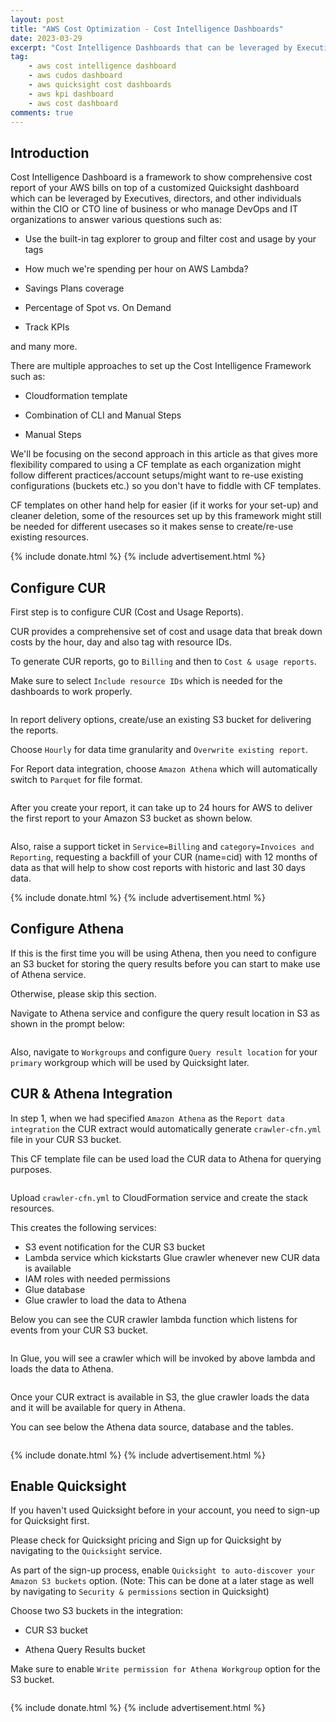 ```yaml
---
layout: post
title: "AWS Cost Optimization - Cost Intelligence Dashboards"
date: 2023-03-29
excerpt: "Cost Intelligence Dashboards that can be leveraged by Executives, CFOs to understand AWS bills with custom cost reports tailored for your organization"
tag:
    - aws cost intelligence dashboard
    - aws cudos dashboard
    - aws quicksight cost dashboards
    - aws kpi dashboard
    - aws cost dashboard
comments: true
---
```


## Introduction

Cost Intelligence Dashboard is a framework to show comprehensive cost report of your AWS bills on top of a customized Quicksight dashboard which can be leveraged by Executives, directors, and other individuals within the CIO or CTO line of business or who manage DevOps and IT organizations to answer various questions such as:

- Use the built-in tag explorer to group and filter cost and usage by your tags

- How much we're spending per hour on AWS Lambda?

- Savings Plans coverage

- Percentage of Spot vs. On Demand

- Track KPIs

and many more.

There are multiple approaches to set up the Cost Intelligence Framework such as:

- Cloudformation template

- Combination of CLI and Manual Steps

- Manual Steps


We'll be focusing on the second approach in this article as that gives more flexibility compared to using a CF template as each organization might follow different practices/account setups/might want to re-use existing configurations (buckets etc.) so you don't have to fiddle with CF templates.

CF templates on other hand help for easier (if it works for your set-up) and cleaner deletion, some of the resources set up by this framework might still be needed for different usecases so it makes sense to create/re-use existing resources.

{% include donate.html %}
{% include advertisement.html %}

## Configure CUR

First step is to configure CUR (Cost and Usage Reports).

CUR provides a comprehensive set of cost and usage data that break down costs by the hour, day and also tag with resource IDs.

To generate CUR reports, go to `Billing` and then to `Cost & usage reports`.

Make sure to select `Include resource IDs` which is needed for the dashboards to work properly.

<figure>
    <a href="{{ site.url }}/assets/img/2023/03/cur-report-name.png">
        <picture>
            <source type="image/webp" srcset="{{ site.url }}/assets/img/2023/03/cur-report-name.webp">
            <source type="image/png" srcset="{{ site.url }}/assets/img/2023/03/cur-report-name.png">
            <img src="{{ site.url }}/assets/img/2023/03/cur-report-name.png" alt="">
        </picture>
    </a>
</figure>

In report delivery options, create/use an existing S3 bucket for delivering the reports.

Choose `Hourly` for data time granularity and `Overwrite existing report`.

For Report data integration, choose `Amazon Athena` which will automatically switch to `Parquet` for file format.

<figure>
    <a href="{{ site.url }}/assets/img/2023/03/cur-report-delivery.png">
        <picture>
            <source type="image/webp" srcset="{{ site.url }}/assets/img/2023/03/cur-report-delivery.webp">
            <source type="image/png" srcset="{{ site.url }}/assets/img/2023/03/cur-report-delivery.png">
            <img src="{{ site.url }}/assets/img/2023/03/cur-report-delivery.png" alt="">
        </picture>
    </a>
</figure>

After you create your report, it can take up to 24 hours for AWS to deliver the first report to your Amazon S3 bucket as shown below.

<figure>
    <a href="{{ site.url }}/assets/img/2023/03/cur-report-s3.png">
        <picture>
            <source type="image/webp" srcset="{{ site.url }}/assets/img/2023/03/cur-report-s3.webp">
            <source type="image/png" srcset="{{ site.url }}/assets/img/2023/03/cur-report-s3.png">
            <img src="{{ site.url }}/assets/img/2023/03/cur-report-s3.png" alt="">
        </picture>
    </a>
</figure>

Also, raise a support ticket in `Service=Billing` and `category=Invoices and Reporting`, requesting a backfill of your CUR (name=cid) with 12 months of data as that will help to show cost reports with historic and last 30 days data.

{% include donate.html %}
{% include advertisement.html %}

## Configure Athena

If this is the first time you will be using Athena, then you need to configure an S3 bucket for storing the query results before you can start to make use of Athena service.

Otherwise, please skip this section.

Navigate to Athena service and configure the query result location in S3 as shown in the prompt below:

<figure>
    <a href="{{ site.url }}/assets/img/2023/03/athena-s3-query-results-location.png">
        <picture>
            <source type="image/webp" srcset="{{ site.url }}/assets/img/2023/03/athena-s3-query-results-location.webp">
            <source type="image/png" srcset="{{ site.url }}/assets/img/2023/03/athena-s3-query-results-location.png">
            <img src="{{ site.url }}/assets/img/2023/03/athena-s3-query-results-location.png" alt="">
        </picture>
    </a>
</figure>

Also, navigate to `Workgroups` and configure `Query result location` for your `primary` workgroup which will be used by Quicksight later.

## CUR & Athena Integration

In step 1, when we had specified `Amazon Athena` as the `Report data integration` the CUR extract would automatically generate `crawler-cfn.yml` file in your CUR S3 bucket.

This CF template file can be used load the CUR data to Athena for querying purposes.

<figure>
    <a href="{{ site.url }}/assets/img/2023/03/cur-crawler-cfn.png">
        <picture>
            <source type="image/webp" srcset="{{ site.url }}/assets/img/2023/03/cur-crawler-cfn.webp">
            <source type="image/png" srcset="{{ site.url }}/assets/img/2023/03/cur-crawler-cfn.png">
            <img src="{{ site.url }}/assets/img/2023/03/cur-crawler-cfn.png" alt="">
        </picture>
    </a>
</figure>

Upload `crawler-cfn.yml` to CloudFormation service and create the stack resources.

This creates the following services:

- S3 event notification for the CUR S3 bucket
- Lambda service which kickstarts Glue crawler whenever new CUR data is available
- IAM roles with needed permissions
- Glue database
- Glue crawler to load the data to Athena

Below you can see the CUR crawler lambda function which listens for events from your CUR S3 bucket.

<figure>
    <a href="{{ site.url }}/assets/img/2023/03/cur-crawler-lambda.png">
        <picture>
            <source type="image/webp" srcset="{{ site.url }}/assets/img/2023/03/cur-crawler-lambda.webp">
            <source type="image/png" srcset="{{ site.url }}/assets/img/2023/03/cur-crawler-lambda.png">
            <img src="{{ site.url }}/assets/img/2023/03/cur-crawler-lambda.png" alt="">
        </picture>
    </a>
</figure>

In Glue, you will see a crawler which will be invoked by above lambda and loads the data to Athena.

<figure>
    <a href="{{ site.url }}/assets/img/2023/03/cur-glue-crawler.png">
        <picture>
            <source type="image/webp" srcset="{{ site.url }}/assets/img/2023/03/cur-glue-crawler.webp">
            <source type="image/png" srcset="{{ site.url }}/assets/img/2023/03/cur-glue-crawler.png">
            <img src="{{ site.url }}/assets/img/2023/03/cur-glue-crawler.png" alt="">
        </picture>
    </a>
</figure>

Once your CUR extract is available in S3, the glue crawler loads the data and it will be available for query in Athena.

You can see below the Athena data source, database and the tables.

<figure>
    <a href="{{ site.url }}/assets/img/2023/03/cur-athena-data.png">
        <picture>
            <source type="image/webp" srcset="{{ site.url }}/assets/img/2023/03/cur-athena-data.webp">
            <source type="image/png" srcset="{{ site.url }}/assets/img/2023/03/cur-athena-data.png">
            <img src="{{ site.url }}/assets/img/2023/03/cur-athena-data.png" alt="">
        </picture>
    </a>
</figure>

{% include donate.html %}
{% include advertisement.html %}

## Enable Quicksight

If you haven't used Quicksight before in your account, you need to sign-up for Quicksight first.

Please check for Quicksight pricing and Sign up for Quicksight by navigating to the `Quicksight` service.

As part of the sign-up process, enable `Quicksight to auto-discover your Amazon S3 buckets` option. (Note: This can be done at a later stage as well by navigating to `Security & permissions` section in Quicksight)

Choose two S3 buckets in the integration:

- CUR S3 bucket

- Athena Query Results bucket

Make sure to enable `Write permission for Athena Workgroup` option for the S3 bucket.

<figure>
    <a href="{{ site.url }}/assets/img/2023/03/quicksight-s3-integration.png">
        <picture>
            <source type="image/webp" srcset="{{ site.url }}/assets/img/2023/03/quicksight-s3-integration.webp">
            <source type="image/png" srcset="{{ site.url }}/assets/img/2023/03/quicksight-s3-integration.png">
            <img src="{{ site.url }}/assets/img/2023/03/quicksight-s3-integration.png" alt="">
        </picture>
    </a>
</figure>

{% include donate.html %}
{% include advertisement.html %}